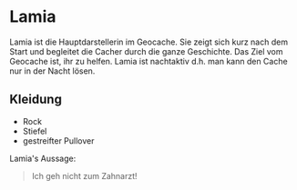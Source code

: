 # Lamia
Lamia ist die Hauptdarstellerin im Geocache. Sie zeigt sich kurz nach dem Start und begleitet die Cacher durch die ganze Geschichte. Das Ziel vom Geocache ist, ihr zu helfen. Lamia ist nachtaktiv d.h. man kann den Cache nur in der Nacht lösen.
## Kleidung
* Rock
* Stiefel
* gestreifter Pullover

Lamia's Aussage:
> Ich geh nicht zum Zahnarzt!